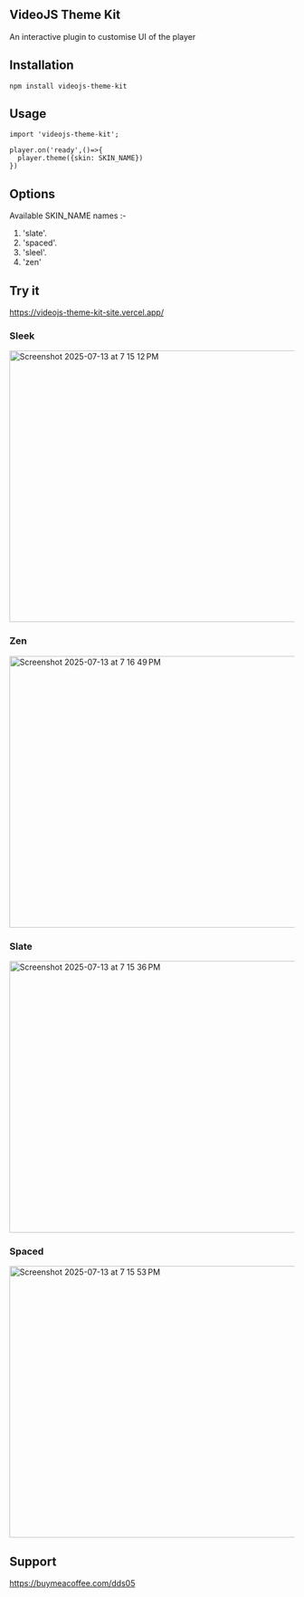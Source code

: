 ## VideoJS Theme Kit
An interactive plugin to customise UI of the player


## Installation  
`npm install videojs-theme-kit`

## Usage 
```
import 'videojs-theme-kit';

player.on('ready',()=>{
  player.theme({skin: SKIN_NAME})
})
```

## Options

Available SKIN_NAME names :-

1. 'slate'.
2. 'spaced'.
3. 'sleel'.
4. 'zen'



## Try it 
https://videojs-theme-kit-site.vercel.app/

<h3>Sleek</h3>
<img width="600" height="480" alt="Screenshot 2025-07-13 at 7 15 12 PM" src="https://github.com/user-attachments/assets/63dceae4-3fb7-48c3-afcc-9e4d9d552044" />

<h3>Zen</h3>
<img width="600" height="480" alt="Screenshot 2025-07-13 at 7 16 49 PM" src="https://github.com/user-attachments/assets/87d305d5-2b4c-4228-bed0-04318c726384" />


<h3>Slate</h3>
<img width="600" height="480" alt="Screenshot 2025-07-13 at 7 15 36 PM" src="https://github.com/user-attachments/assets/759958c1-2239-4ab0-bf3e-2c6761850db7" />

<h3>Spaced</h3>
<img width="600" height="480" alt="Screenshot 2025-07-13 at 7 15 53 PM" src="https://github.com/user-attachments/assets/f90de7e8-47d8-42b6-a37f-7e36f4e731cc" />


## Support
https://buymeacoffee.com/dds05
